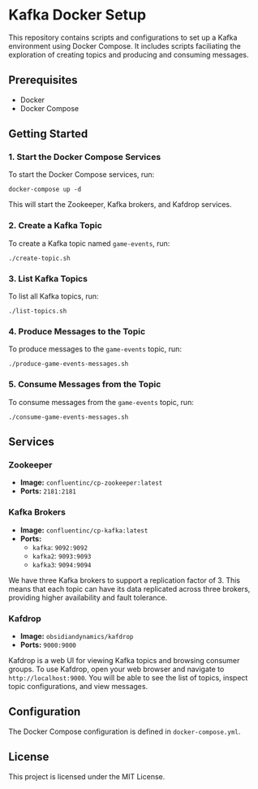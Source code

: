 # Kafka Docker Setup

This repository contains scripts and configurations to set up a Kafka environment using Docker Compose. It includes scripts faciliating the exploration of creating topics and producing and consuming messages.

## Prerequisites

- Docker
- Docker Compose

## Getting Started

### 1. Start the Docker Compose Services

To start the Docker Compose services, run:

`docker-compose up -d`

This will start the Zookeeper, Kafka brokers, and Kafdrop services.

### 2. Create a Kafka Topic

To create a Kafka topic named `game-events`, run:

`./create-topic.sh`

### 3. List Kafka Topics

To list all Kafka topics, run:

`./list-topics.sh`

### 4. Produce Messages to the Topic

To produce messages to the `game-events` topic, run:

`./produce-game-events-messages.sh`

### 5. Consume Messages from the Topic

To consume messages from the `game-events` topic, run:

`./consume-game-events-messages.sh`

## Services

### Zookeeper

- **Image:** `confluentinc/cp-zookeeper:latest`
- **Ports:** `2181:2181`

### Kafka Brokers

- **Image:** `confluentinc/cp-kafka:latest`
- **Ports:** 
  - `kafka`: `9092:9092`
  - `kafka2`: `9093:9093`
  - `kafka3`: `9094:9094`

We have three Kafka brokers to support a replication factor of 3. This means that each topic can have its data replicated across three brokers, providing higher availability and fault tolerance.

### Kafdrop

- **Image:** `obsidiandynamics/kafdrop`
- **Ports:** `9000:9000`

Kafdrop is a web UI for viewing Kafka topics and browsing consumer groups. To use Kafdrop, open your web browser and navigate to `http://localhost:9000`. You will be able to see the list of topics, inspect topic configurations, and view messages.

## Configuration

The Docker Compose configuration is defined in `docker-compose.yml`.

## License

This project is licensed under the MIT License.